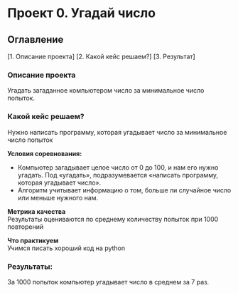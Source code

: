 # Проект 0. Угадай число

## Оглавление  
[1. Описание проекта] 
[2. Какой кейс решаем?]
[3. Результат] 


### Описание проекта    
Угадать загаданное компьютером число за минимальное число попыток.

### Какой кейс решаем?    
Нужно написать программу, которая угадывает число за минимальное число попыток

**Условия соревнования:**  
- Компьютер загадывает целое число от 0 до 100, и нам его нужно угадать. Под «угадать», подразумевается «написать программу, которая угадывает число».
- Алгоритм учитывает информацию о том, больше ли случайное число или меньше нужного нам.

**Метрика качества**     
Результаты оцениваются по среднему количеству попыток при 1000 повторений

**Что практикуем**     
Учимся писать хороший код на python

### Результаты:  
За 1000 попыток компьютер угадывает число в среднем за 7 раз.

